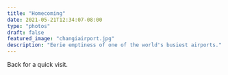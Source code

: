 ```yaml
---
title: "Homecoming"
date: 2021-05-21T12:34:07-08:00
type: "photos"
draft: false 
featured_image: "changiairport.jpg"
description: "Eerie emptiness of one of the world's busiest airports." 
---
```

Back for a quick visit.
